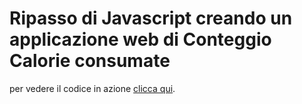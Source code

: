 # Ripasso di Javascript creando un applicazione web di Conteggio Calorie consumate

per vedere il codice in azione [clicca qui](https://marcodevito.github.io/Ripasso_Js_03_ContaCalorie_Dom/).

